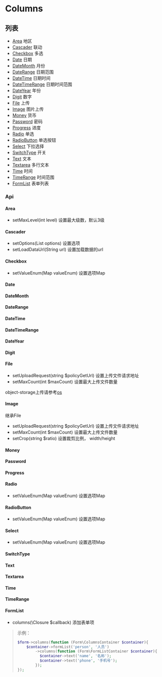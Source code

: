 # Columns

## 列表

* [Area](#Area) 地区
* [Cascader](#Cascader) 联动
* [Checkbox](#Checkbox) 多选
* [Date](#Date) 日期
* [DateMonth](#DateMonth) 月份
* [DateRange](#DateRange) 日期范围
* [DateTime](#DateTime) 日期时间
* [DateTimeRange](#DateTimeRange) 日期时间范围
* [DateYear](#DateYear) 年份
* [Digit](#Digit) 数字
* [File](#File) 上传
* [Image](#Image) 图片上传
* [Money](#Money) 货币
* [Password](#Password) 密码
* [Progress](#Progress) 进度
* [Radio](#Radio) 单选
* [RadioButton](#RadioButton) 单选按钮
* [Select](#Select) 下拉选择
* [SwitchType](#SwitchType) 开关
* [Text](#Text) 文本
* [Textarea](#Textarea) 多行文本
* [Time](#Time) 时间
* [TimeRange](#TimeRange) 时间范围
* [FormList](#FormList) 表单列表

### Api

#### Area

* setMaxLevel(int level) 设置最大级数，默认3级

#### Cascader

* setOptions(List<CascaderOption> options) 设置选项
* setLoadDataUrl(String url) 设置加载数据的url

#### Checkbox

* setValueEnum(Map valueEnum) 设置选项Map

#### Date

#### DateMonth

#### DateRange

#### DateTime

#### DateTimeRange

#### DateYear

#### Digit

#### File

* setUploadRequest(string $policyGetUrl) 设置上传文件请求地址
* setMaxCount(int $maxCount) 设置最大上传文件数量

object-storage上传请参考[os](https://github.com/quansitech/qscmf-formitem-object-storage?tab=readme-ov-file#%E4%BD%BF%E7%94%A8)

#### Image

继承File
* setUploadRequest(string $policyGetUrl) 设置上传文件请求地址
* setMaxCount(int $maxCount) 设置最大上传文件数量
* setCrop(string $ratio) 设置裁剪比例， width/height

#### Money

#### Password

#### Progress

#### Radio

* setValueEnum(Map valueEnum) 设置选项Map

#### RadioButton

* setValueEnum(Map valueEnum) 设置选项Map

#### Select

* setValueEnum(Map valueEnum) 设置选项Map

#### SwitchType

#### Text

#### Textarea

#### Time

#### TimeRange

#### FormList

* columns(\Closure $callback) 添加表单项

> 示例：
> ```php
> $form->columns(function (Form\ColumnsContainer $container){
>     $container->formList('person', '人员')
>         ->columns(function (Form\FormListContainer $container){
>           $container->text('name', '名称');
>           $container->text('phone', '手机号');
>         });
> });
